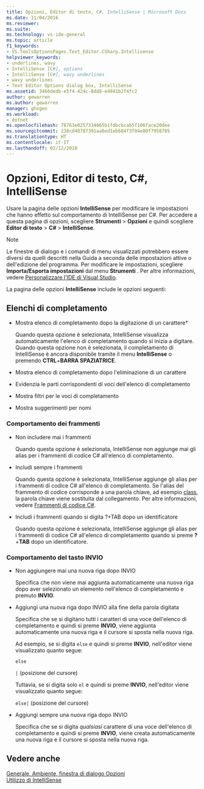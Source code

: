 ```yaml
---
title: Opzioni, Editor di testo, C#, IntelliSense | Microsoft Docs
ms.date: 11/04/2016
ms.reviewer: 
ms.suite: 
ms.technology: vs-ide-general
ms.topic: article
f1_keywords:
- VS.ToolsOptionsPages.Text_Editor.CSharp.Intellisense
helpviewer_keywords:
- underlines, wavy
- IntelliSense [C#], options
- IntelliSense [C#], wavy underlines
- wavy underlines
- Text Editor Options dialog box, IntelliSense
ms.assetid: 3466dedb-e5f4-424c-8dd8-e4941b2f4fc2
author: gewarren
ms.author: gewarren
manager: ghogen
ms.workload:
- dotnet
ms.openlocfilehash: 78763e0257334065b1fdbcbcab5f106face20dee
ms.sourcegitcommit: 238cd48787391aa0ed1eb684f3f04e80f7958705
ms.translationtype: HT
ms.contentlocale: it-IT
ms.lasthandoff: 02/12/2018
---
```

# <a name="options-text-editor-c-intellisense"></a>Opzioni, Editor di testo, C#, IntelliSense

Usare la pagina delle opzioni **IntelliSense** per modificare le impostazioni che hanno effetto sul comportamento di IntelliSense per C#. Per accedere a questa pagina di opzioni, scegliere **Strumenti** > **Opzioni** e quindi scegliere **Editor di testo** > **C#** > **IntelliSense**.

> [!NOTE]
> Le finestre di dialogo e i comandi di menu visualizzati potrebbero essere diversi da quelli descritti nella Guida a seconda delle impostazioni attive o dell'edizione del programma. Per modificare le impostazioni, scegliere **Importa/Esporta impostazioni** dal menu **Strumenti** . Per altre informazioni, vedere [Personalizzare l'IDE di Visual Studio](../../ide/personalizing-the-visual-studio-ide.md).

La pagina delle opzioni **IntelliSense** include le opzioni seguenti:

## <a name="completion-lists"></a>Elenchi di completamento

- Mostra elenco di completamento dopo la digitazione di un carattere*

   Quando questa opzione è selezionata, IntelliSense visualizza automaticamente l'elenco di completamento quando si inizia a digitare. Quando questa opzione non è selezionata, il completamento di IntelliSense è ancora disponibile tramite il menu **IntelliSense** o premendo **CTRL**+**BARRA SPAZIATRICE**.

- Mostra elenco di completamento dopo l'eliminazione di un carattere

- Evidenzia le parti corrispondenti di voci dell'elenco di completamento

- Mostra filtri per le voci di completamento

- Mostra suggerimenti per nomi

### <a name="snippets-behavior"></a>Comportamento dei frammenti

- Non includere mai i frammenti

   Quando questa opzione è selezionata, IntelliSense non aggiunge mai gli alias per i frammenti di codice C# all'elenco di completamento.

- Includi sempre i frammenti

   Quando questa opzione è selezionata, IntelliSense aggiunge gli alias per i frammenti di codice C# all'elenco di completamento. Se l'alias del frammento di codice corrisponde a una parola chiave, ad esempio [class](/dotnet/csharp/language-reference/keywords/class), la parola chiave viene sostituita dal collegamento. Per altre informazioni, vedere [Frammenti di codice C#](../../ide/visual-csharp-code-snippets.md).

- Includi i frammenti quando si digita ?+TAB dopo un identificatore

   Quando questa opzione è selezionata, IntelliSense aggiunge gli alias per i frammenti di codice C# all'elenco di completamento quando si preme **?**+**TAB** dopo un identificatore.

### <a name="enter-key-behavior"></a>Comportamento del tasto INVIO

- Non aggiungere mai una nuova riga dopo INVIO

   Specifica che non viene mai aggiunta automaticamente una nuova riga dopo aver selezionato un elemento nell'elenco di completamento e premuto **INVIO**.

- Aggiungi una nuova riga dopo INVIO alla fine della parola digitata

   Specifica che se si digitano tutti i caratteri di una voce dell'elenco di completamento e quindi si preme **INVIO**, viene aggiunta automaticamente una nuova riga e il cursore si sposta nella nuova riga.

   Ad esempio, se si digita `else` e quindi si preme **INVIO**, nell'editor viene visualizzato quanto segue:

   `else`

   `|` (posizione del cursore)

   Tuttavia, se si digita solo `el` e quindi si preme **INVIO**, nell'editor viene visualizzato quanto segue:

   `else|` (posizione del cursore)

- Aggiungi sempre una nuova riga dopo INVIO

   Specifica che se si digita *qualsiasi* carattere di una voce dell'elenco di completamento e quindi si preme **INVIO**, viene creata automaticamente una nuova riga e il cursore si sposta nella nuova riga.

## <a name="see-also"></a>Vedere anche

[Generale, Ambiente, finestra di dialogo Opzioni](../../ide/reference/general-environment-options-dialog-box.md)  
[Utilizzo di IntelliSense](../../ide/using-intellisense.md)